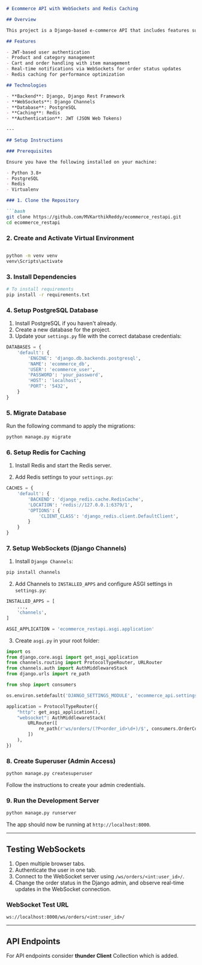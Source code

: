 
```markdown
# Ecommerce API with WebSockets and Redis Caching

## Overview

This project is a Django-based e-commerce API that includes features such as product and category management, cart and order processing, and real-time notifications using WebSockets. Redis is used for caching to enhance performance.

## Features

- JWT-based user authentication
- Product and category management
- Cart and order handling with item management
- Real-time notifications via WebSockets for order status updates
- Redis caching for performance optimization

## Technologies

- **Backend**: Django, Django Rest Framework
- **WebSockets**: Django Channels
- **Database**: PostgreSQL
- **Caching**: Redis
- **Authentication**: JWT (JSON Web Tokens)

---

## Setup Instructions

### Prerequisites

Ensure you have the following installed on your machine:

- Python 3.8+
- PostgreSQL
- Redis
- Virtualenv 

### 1. Clone the Repository

```bash
git clone https://github.com/MVKarthikReddy/ecommerce_restapi.git
cd ecommerce_restapi
```

### 2. Create and Activate Virtual Environment

```bash

python -m venv venv
venv\Scripts\activate

```

### 3. Install Dependencies

```bash
# To install requirements
pip install -r requirements.txt
```

### 4. Setup PostgreSQL Database

1. Install PostgreSQL if you haven't already.
2. Create a new database for the project.
3. Update your `settings.py` file with the correct database credentials:

```python
DATABASES = {
    'default': {
        'ENGINE': 'django.db.backends.postgresql',
        'NAME': 'ecommerce_db',
        'USER': 'ecommerce_user',
        'PASSWORD': 'your_password',
        'HOST': 'localhost',
        'PORT': '5432',
    }
}
```

### 5. Migrate Database

Run the following command to apply the migrations:

```bash
python manage.py migrate
```

### 6. Setup Redis for Caching

1. Install Redis and start the Redis server.

   

3. Add Redis settings to your `settings.py`:

```python
CACHES = {
    'default': {
        'BACKEND': 'django_redis.cache.RedisCache',
        'LOCATION': 'redis://127.0.0.1:6379/1',
        'OPTIONS': {
            'CLIENT_CLASS': 'django_redis.client.DefaultClient',
        }
    }
}
```

### 7. Setup WebSockets (Django Channels)

1. Install `Django Channels`:

```bash
pip install channels
```

2. Add Channels to `INSTALLED_APPS` and configure ASGI settings in `settings.py`:

```python
INSTALLED_APPS = [
    ...,
    'channels',
]

ASGI_APPLICATION = 'ecommerce_restapi.asgi.application'
```

3. Create `asgi.py` in your root folder:

```python
import os
from django.core.asgi import get_asgi_application
from channels.routing import ProtocolTypeRouter, URLRouter
from channels.auth import AuthMiddlewareStack
from django.urls import re_path

from shop import consumers

os.environ.setdefault('DJANGO_SETTINGS_MODULE', 'ecommerce_api.settings')

application = ProtocolTypeRouter({
    "http": get_asgi_application(),
    "websocket": AuthMiddlewareStack(
        URLRouter([
            re_path(r'ws/orders/(?P<order_id>\d+)/$', consumers.OrderConsumer.as_asgi()),
        ])
    ),
})
```

### 8. Create Superuser (Admin Access)

```bash
python manage.py createsuperuser
```

Follow the instructions to create your admin credentials.

### 9. Run the Development Server

```bash
python manage.py runserver
```

The app should now be running at `http://localhost:8000`.

---

## Testing WebSockets

1. Open multiple browser tabs.
2. Authenticate the user in one tab.
3. Connect to the WebSocket server using `/ws/orders/<int:user_id>/`.
4. Change the order status in the Django admin, and observe real-time updates in the WebSocket connection.

### WebSocket Test URL

```
ws://localhost:8000/ws/orders/<int:user_id>/
```

---

## API Endpoints

For API endpoints consider **thunder Client** Collection which is added.
